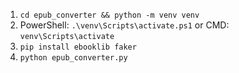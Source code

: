 1. `cd epub_converter && python -m venv venv`
2. PowerShell: `.\venv\Scripts\activate.ps1` or CMD: `venv\Scripts\activate`
3. `pip install ebooklib faker`
4. `python epub_converter.py`

